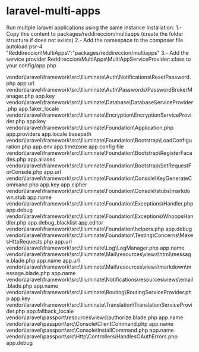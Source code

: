 # laravel-multi-apps
Run multple laravel applications using the same instance
Installation:
1.- Copy this content to packages/reddireccion/multiapps (create the folder structure if does not exists)
2.- Add the namespace to the composer file
	autoload
		psr-4
			"Reddireccion\\MultiApps\\":"packages/reddireccion/multiapps"
3.- Add the service provider Reddireccion\MultiApps\MultiAppServiceProvider::class to your config/app.php



vendor\laravel\framework\src\Illuminate\Auth\Notifications\ResetPassword.php
	app.url
vendor\laravel\framework\src\Illuminate\Auth\Passwords\PasswordBrokerManager.php
	app.key
vendor\laravel\framework\src\Illuminate\Database\DatabaseServiceProvider.php
	app.faker_locale
vendor\laravel\framework\src\Illuminate\Encryption\EncryptionServiceProvider.php
	app.key
vendor\laravel\framework\src\Illuminate\Foundation\Application.php
	app.providers
	app.locale
	basepath
vendor\laravel\framework\src\Illuminate\Foundation\Bootstrap\LoadConfiguration.php
	app.env
	app.timezone
	app config file
vendor\laravel\framework\src\Illuminate\Foundation\Bootstrap\RegisterFacades.php
	app.aliases
vendor\laravel\framework\src\Illuminate\Foundation\Bootstrap\SetRequestForConsole.php
	app.url
vendor\laravel\framework\src\Illuminate\Foundation\Console\KeyGenerateCommand.php
	app.key
	app.cipher
vendor\laravel\framework\src\Illuminate\Foundation\Console\stubs\markdown.stub
	app.name
vendor\laravel\framework\src\Illuminate\Foundation\Exceptions\Handler.php
	app.debug
vendor\laravel\framework\src\Illuminate\Foundation\Exceptions\WhoopsHandler.php
	app.debug_blacklist
	app.editor
vendor\laravel\framework\src\Illuminate\Foundation\helpers.php
	app.debug
vendor\laravel\framework\src\Illuminate\Foundation\Testing\Concerns\MakesHttpRequests.php
	app.url
vendor\laravel\framework\src\Illuminate\Log\LogManager.php
	app.name
vendor\laravel\framework\src\Illuminate\Mail\resources\views\html\message.blade.php
	app.name
	app.url
vendor\laravel\framework\src\Illuminate\Mail\resources\views\markdown\message.blade.php
	app.name
vendor\laravel\framework\src\Illuminate\Notifications\resources\views\email.blade.php
	app.name
vendor\laravel\framework\src\Illuminate\Routing\RoutingServiceProvider.php
	app.key
vendor\laravel\framework\src\Illuminate\Translation\TranslationServiceProvider.php
	app.fallback_locale
vendor\laravel\passport\resources\views\authorize.blade.php
	app.name
vendor\laravel\passport\src\Console\ClientCommand.php
	app.name
vendor\laravel\passport\src\Console\InstallCommand.php
	app.name
vendor\laravel\passport\src\Http\Controllers\HandlesOAuthErrors.php
	app.debug
